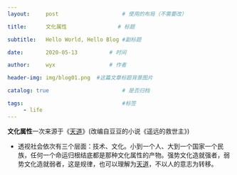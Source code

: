 ```yaml
---
layout:     post   				    # 使用的布局（不需要改）

title:      文化属性 				# 标题 

subtitle:   Hello World, Hello Blog #副标题

date:       2020-05-13			# 时间

author:     wyx					# 作者

header-img: img/blog01.png 	#这篇文章标题背景图片

catalog: true 						# 是否归档

tags:								#标签
     - life
---
```


**文化属性**一次来源于《[天道](https://baike.baidu.com/item/%E5%A4%A9%E9%81%93/3241988)》(改编自豆豆的小说《遥远的救世主》)

* 透视社会依次有三个层面：技术、文化。小到一个人、大到一个国家一个民族，任何一个命运归根结底都是那种文化属性的产物。强势文化造就强者，弱势文化造就弱者，这是规律，也可以理解为[天道](https://baike.baidu.com/item/%E5%A4%A9%E9%81%93)，不以人的意志为转移。